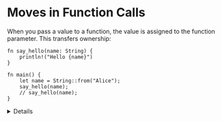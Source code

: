 # Moves in Function Calls

When you pass a value to a function, the value is assigned to the function
parameter. This transfers ownership:

```rust,editable
fn say_hello(name: String) {
    println!("Hello {name}")
}

fn main() {
    let name = String::from("Alice");
    say_hello(name);
    // say_hello(name);
}
```

<details>

* With the first call to `say_hello`, `main` gives up ownership of `name`. Afterwards, `name` cannot be used anymore within `main`.
* The heap memory allocated for `name` will be freed at the end of the `say_hello` function.
* `main` can retain ownership if it passes `name` as a reference (`&name`) and if `say_hello` accepts a reference as a parameter.
* Alternatively, `main` can pass a clone of `name` in the first call (`name.clone()`).
* Rust makes it harder than C++ to inadvertently create copies by making move semantics the default, and by forcing programmers to make clones explicit.

</details>
